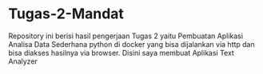# Tugas-2-Mandat
Repository ini berisi hasil pengerjaan Tugas 2 yaitu Pembuatan Aplikasi Analisa Data Sederhana python di docker yang bisa dijalankan via http dan bisa diakses hasilnya via browser. Disini saya membuat Aplikasi Text Analyzer
